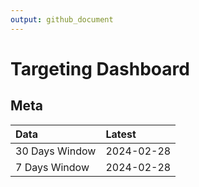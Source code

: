 ```yaml
---
output: github_document
---
```


# Targeting Dashboard



## Meta


|Data           |Latest     |
|:--------------|:----------|
|30 Days Window |2024-02-28 |
|7 Days Window  |2024-02-28 |
